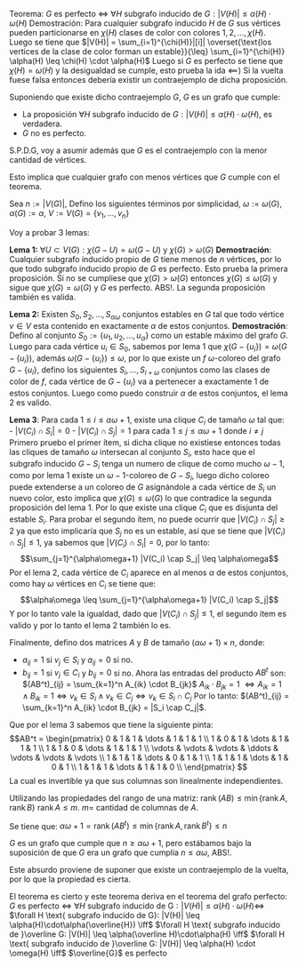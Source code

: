 Teorema: $G$ es perfecto $\iff$ $\forall H \text{ subgrafo inducido de } G : |V(H)| \leq \alpha(H) \cdot \omega(H)$
Demostración:
Para cualquier subgrafo inducido $H$ de $G$ sus vértices pueden particionarse en $\chi(H)$ clases de color con colores $1,2,\dots,\chi(H)$.
Luego se tiene que $|V(H)| = \sum_{i=1}^{\chi(H)}|[i]| \overset{\text{los vertices de la clase de color forman un estable}}{\leq} \sum_{i=1}^{\chi(H)} \alpha(H) \leq \chi(H) \cdot \alpha(H)$
Luego si $G$ es perfecto se tiene que $\chi(H) = \omega(H)$ y la desigualdad se cumple, esto prueba la ida
$\impliedby$) 
Si la vuelta fuese falsa entonces debería existir un contraejemplo de dicha proposición.

Suponiendo que existe dicho contraejemplo $G$, $G$ es un grafo que cumple:
- La proposición $\forall H \text{ subgrafo inducido de } G : |V(H)| \leq \alpha(H) \cdot \omega(H)$, es verdadera.
- $G$ no es perfecto.

S.P.D.G, voy a asumir además que $G$ es el contraejemplo con la menor cantidad de vértices.

Esto implica que cualquier grafo con menos vértices que $G$ cumple con el teorema.

Sea $n:=|V(G)|$,
Defino los siguientes términos por simplicidad, $\omega:=\omega(G)$, $\alpha(G):=\alpha$, $V:=V(G)=\{v_1,\dots,v_n\}$

Voy a probar 3 lemas:

**Lema 1:** $\forall U \subset V(G) : \chi(G-U) = \omega(G-U)$ y $\chi(G) > \omega(G)$
**Demostración**:
Cualquier subgrafo inducido propio de $G$ tiene menos de $n$ vértices, por lo que todo subgrafo inducido propio de $G$ es perfecto. Esto prueba la primera proposición.
Si no se cumpliese que $\chi(G) > \omega(G)$ entonces $\chi(G) \leq \omega(G)$ y sigue que $\chi(G) = \omega(G)$ y $G$ es perfecto. ABS!. La segunda proposición también es valida.

**Lema 2:** Existen $S_0,S_2,\dots,S_{\alpha\omega}$ conjuntos estables en $G$ tal que todo vértice $v \in V$ esta contenido en exactamente $\alpha$ de estos conjuntos.
**Demostración**:
Defino al conjunto $S_0:=\{u_1,u_2,\dots,u_\alpha\}$ como un estable máximo del grafo $G$.
Luego para cada vértice $u_i \in S_0$, sabemos por lema 1 que $\chi(G-\{u_i\})=\omega(G-\{u_i\})$, además $\omega(G-\{u_i\}) \leq \omega$, por lo que existe un $f$ $\omega$-coloreo del grafo $G-\{u_i\}$, defino los siguientes $S_i,\dots,S_{i+\omega}$ conjuntos como las clases de color de $f$, cada vértice de $G-\{u_i\}$ va a pertenecer a exactamente $1$ de estos conjuntos. Luego como puedo construir $\alpha$ de estos conjuntos, el lema 2 es valido.

**Lema 3**: Para cada $1 \leq i \leq \alpha\omega+1$, existe una clique $C_i$ de tamaño $\omega$ tal que:
	- $|V(C_i) \cap S_i| = 0$
	- $|V(C_i) \cap S_j|=1$ para cada $1\leq j \leq \alpha\omega + 1$ donde $i\neq j$
Primero pruebo el primer ítem, si dicha clique no existiese entonces todas las cliques de tamaño $\omega$ intersecan al conjunto $S_i$, esto hace que el subgrafo inducido $G-S_i$ tenga un numero de clique de como mucho $\omega-1$, como por lema 1 existe un $\omega-1$-coloreo de $G-S_i$, luego dicho coloreo puede extenderse a un coloreo de $G$ asignándole a cada vértice de $S_i$ un nuevo color, esto implica que $\chi(G)\leq \omega(G)$ lo que contradice la segunda proposición del lema 1. Por lo que existe una clique $C_i$ que es disjunta del estable $S_i$.
Para probar el segundo ítem, no puede ocurrir que $|V(C_i) \cap S_j| \geq 2$ ya que esto implicaría que $S_j$ no es un estable, así que se tiene que $|V(C_i) \cap S_j| \leq 1$, ya sabemos que $|V(C_i) \cap S_i| = 0$, por lo tanto:
$$\sum_{j=1}^{\alpha\omega+1} |V(C_i) \cap S_j| \leq \alpha\omega$$
Por el lema 2, cada vértice de $C_i$ aparece en al menos $\alpha$ de estos conjuntos, como hay $\omega$ vértices en $C_i$ se tiene que:
$$\alpha\omega \leq \sum_{j=1}^{\alpha\omega+1} |V(C_i) \cap S_j|$$
Y por lo tanto vale la igualdad, dado que $|V(C_i) \cap S_j| \leq 1$, el segundo ítem es valido y por lo tanto el lema 2 también lo es.

Finalmente, defino dos matrices $A$ y $B$ de tamaño $(\alpha\omega +1) \times n$, donde:
- $a_{ij}=1$ si $v_j \in S_i$ y $a_{ij}= 0$ si no.
- $b_{ij}=1$ si $v_j \in C_i$ y $b_{ij}=0$ si no.
Ahora las entradas del producto $AB^t$ son:
$(AB^t)_{ij} = \sum_{k=1}^n A_{ik} \cdot B_{jk}$
$A_{ik}\cdot B_{jk} = 1$ $\iff A_{ik} = 1 \land B_{ik} = 1 \iff v_k \in S_i \land v_k \in C_j \iff v_k \in S_{i} \cap C_j$
Por lo tanto:
$(AB^t)_{ij} = \sum_{k=1}^n A_{ik} \cdot B_{jk} = |S_i \cap C_j|$.

Que por el lema 3 sabemos que tiene la siguiente pinta:
$$AB^t = 
\begin{pmatrix}
0 & 1 & 1 & \dots & 1 & 1 & 1 \\
1 & 0 & 1 & \dots & 1 & 1 & 1 \\
1 & 1 & 0 & \dots & 1 & 1 & 1 \\
\vdots & \vdots & \vdots & \ddots & \vdots & \vdots & \vdots \\
1 & 1 & 1 & \dots & 0 & 1 & 1 \\
1 & 1 & 1 & \dots & 1 & 0 & 1 \\
1 & 1 & 1 & \dots & 1 & 1 & 0 \\
\end{pmatrix}
$$
La cual es invertible ya que sus columnas son linealmente independientes.

Utilizando las propiedades del rango de una matriz:
$\operatorname{rank}(AB) \leq \min\{\operatorname{rank} A, \operatorname{rank} B\}$
$\operatorname{rank} A \leq m$. $m=$ cantidad de columnas de $A$.

Se tiene que:
$\alpha\omega+1 = \operatorname{rank}(AB^t) \leq \min\{\operatorname{rank} A, \operatorname{rank} B^t\} \leq n$

$G$ es un grafo que cumple que $n \geq \alpha\omega + 1$, pero estábamos bajo la suposición de que $G$ era un grafo que cumplía $n \leq \alpha\omega$,  ABS!.

Este absurdo proviene de suponer que existe un contraejemplo de la vuelta, por lo que la propiedad es cierta.

El teorema es cierto y este teorema deriva en el teorema del grafo perfecto:
$G$ es perfecto $\iff$ 
$\forall H \text{ subgrafo inducido de G}: |V(H)| \leq \alpha(H)\cdot\omega(H) \iff$
$\forall H \text{ subgrafo inducido de G}: |V(H)| \leq \alpha(H)\cdot\alpha(\overline{H}) \iff$
$\forall H \text{ subgrafo inducido de }\overline G: |V(H)| \leq \alpha(\overline H)\cdot\alpha(H) \iff$
$\forall H \text{ subgrafo inducido de }\overline G: |V(H)| \leq \alpha(H) \cdot \omega(H) \iff$
$\overline{G}$ es perfecto